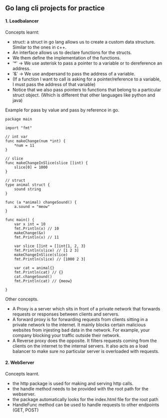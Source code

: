 ## Go lang cli projects for practice

#### 1. Loadbalancer

Concepts learnt:

- struct: a struct in go lang allows us to create a custom data structure. Similar to the ones in c++.
- An interface allows us to declare functions for the structs.
- We them define the implementation of the functions.
- '*' -> We use asterisk to pass a pointer to a variable or to dereference an address.
- '&' -> We use andpersand to pass the address of a variable.
- (If a function I want to call is asking for a pointer/reference to a variable, I must pass the address of that variable)
- Notice that we also pass pointers to functions that belong to a particular struct object. (Which is different that other languages like python and java)

Example for pass by value and pass by reference in go.
```
package main

import "fmt"

// int var
func makeChange(num *int) {
	*num = 11
}

// slice
func makeChangeInSlice(slice []int) {
	slice[0] = 1000
}

// struct
type animal struct {
	sound string
}

func (a *animal) changeSound() {
	a.sound = "meow"
}

func main() {
	var x int = 10
	fmt.Println(x) // 10
	makeChange(&x)
	fmt.Println(x) // 11

	var slice []int = []int{1, 2, 3}
	fmt.Println(slice) // [1 2 3]
	makeChangeInSlice(slice)
	fmt.Println(slice) // [1000 2 3]

	var cat = animal{}
	fmt.Println(cat) // {}
	cat.changeSound()
	fmt.Println(cat) // {meow}

}
```

Other concepts.

- A Proxy is a server which sits in front of a private network that forwards requests or responses between clients and servers.
- A forward proxy is for forwarding requests from clients sitting in a private network to the internet. It mainly blocks certain malicious websites from injesting bad data in the network. For example, your company blocking your traffic outside their network.
- A Reverse proxy does the opposite. It filters requests coming from the clients on the internet to the internal servers. It also acts as a load balancer to make sure no particular server is overloaded with requests.

#### 2. WebServer

Concepts learnt.

- the http package is used for making and serving http calls.
- the handle method needs to be provided with the root path for the webserver.
- the package automatically looks for the index.html file for the root path
- HandleFunc method can be used to handle requests to other endpoints (GET, POST)
